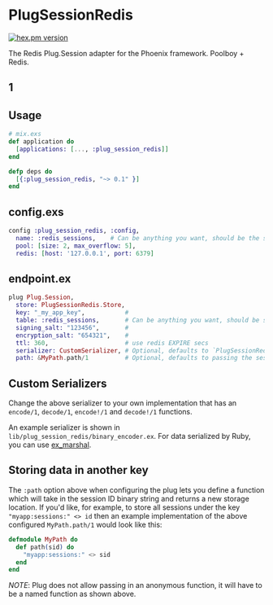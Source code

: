 PlugSessionRedis
================
[![hex.pm version](https://img.shields.io/hexpm/v/plug_session_redis.svg)](https://hex.pm/packages/plug_session_redis)

The Redis Plug.Session adapter for the Phoenix framework.
Poolboy + Redis.

## 1

## Usage
```elixir
# mix.exs
def application do
  [applications: [..., :plug_session_redis]]
end

defp deps do
  [{:plug_session_redis, "~> 0.1" }]
end
```

## config.exs
```elixir
config :plug_session_redis, :config,
  name: :redis_sessions,    # Can be anything you want, should be the same as `:table` config below
  pool: [size: 2, max_overflow: 5],
  redis: [host: '127.0.0.1', port: 6379]
```

## endpoint.ex  
```elixir
plug Plug.Session,
  store: PlugSessionRedis.Store,
  key: "_my_app_key",           #
  table: :redis_sessions,       # Can be anything you want, should be same as `:name` config above
  signing_salt: "123456",       #
  encryption_salt: "654321",    #
  ttl: 360,                     # use redis EXPIRE secs
  serializer: CustomSerializer, # Optional, defaults to `PlugSessionRedis.BinaryEncoder`
  path: &MyPath.path/1          # Optional, defaults to passing the session ID through unmodified
```

## Custom Serializers

Change the above serializer to your own implementation that has an `encode/1`, `decode/1`, `encode!/1` and `decode!/1` functions.

An example serializer is shown in `lib/plug_session_redis/binary_encoder.ex`. For data serialized by Ruby, you can use [ex_marshal](https://github.com/gaynetdinov/ex_marshal).

## Storing data in another key

The `:path` option above when configuring the plug lets you define a function which will take in the session ID binary string and returns a new storage location. If you'd like, for example, to store all sessions under the key `"myapp:sessions:" <> id` then an example implementation of the above configured `MyPath.path/1` would look like this:

```elixir
defmodule MyPath do
  def path(sid) do
    "myapp:sessions:" <> sid
  end
end
```

*NOTE*: Plug does not allow passing in an anonymous function, it will have to be a named function as shown above.
